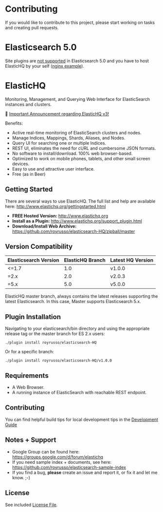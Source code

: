 Contributing
============

If you would like to contribute to this project, please start working on tasks and creating pull requests.


Elasticsearch 5.0
=================

Site plugins are [not supported](https://www.elastic.co/blog/running-site-plugins-with-elasticsearch-5-0) in Elasticsearch 5.0 and you have to host ElasticHQ by your self ([nginx example](example/nginx_es_5.conf)).

ElasticHQ
=========

Monitoring, Management, and Querying Web Interface for ElasticSearch instances and clusters.

:loudspeaker: [Important Announcement regarding ElasticHQ v3!](https://groups.google.com/forum/#!topic/elastichq/rZOBFNePRKg)

Benefits:
* Active real-time monitoring of ElasticSearch clusters and nodes.
* Manage Indices, Mappings, Shards, Aliases, and Nodes.
* Query UI for searching one or multiple Indices.
* REST UI, eliminates the need for cURL and cumbersome JSON formats.
* No software to install/download. 100% web browser-based.
* Optimized to work on mobile phones, tablets, and other small screen devices.
* Easy to use and attractive user interface.
* Free (as in Beer)

Getting Started
---------------

There are several ways to use ElasticHQ. The full list and help are available here: http://www.elastichq.org/gettingstarted.html

* **FREE Hosted Version:** http://www.elastichq.org
* **Install as a Plugin:** http://www.elastichq.org/support_plugin.html
* **Download/Install Web Archive:** https://github.com/royrusso/elasticsearch-HQ/zipball/master

Version Compatibility
---------------------

| Elasticsearch Version | ElasticHQ Branch | Latest HQ Version |
| --------------------- | ---------------- | ------------------|
| <=1.7                 | 1.0              | v1.0.0            |
| =2.x                  | 2.0              | v2.0.3            |
| =5.x                  | 5.0              | v5.0.0            |
 
ElasticHQ master branch, always contains the latest releases supporting the latest Elasticsearch. In this case, Master supports 
Elasticsearch 5.x.

Plugin Installation
-------------------

Navigating to your elasticsearch/bin directory and using the appropriate release tag or the master branch for ES 2.x users:


```
./plugin install royrusso/elasticsearch-HQ
```

Or for a specific branch:

```
./plugin install royrusso/elasticsearch-HQ/v1.0.0
```
 
Requirements
------------
* A Web Browser.
* A running instance of ElasticSearch with reachable REST endpoint.

Contributing
------------
You can find helpful build tips for local development tips in the [Development Guide](DEVELOPMENT.md)

Notes + Support
------------
* Google Group can be found here: https://groups.google.com/d/forum/elastichq
* If you need sample index + documents, see here: https://github.com/royrusso/elasticsearch-sample-index
* If you find a bug, **please** create an issue and report it, or fix it and let me know. ;-)
 
License
------------
See included [License File](LICENSE.md).


